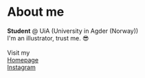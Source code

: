 # About me

**Student** @ UiA (University in Agder (Norway)) </br>
I'm an illustrator, trust me. 😎 </br></br>
Visit my </br>
[Homepage](https://www.sarahemmelin.no/)</br>
[Instagram](https://www.instagram.com/sarahemmelin/)
